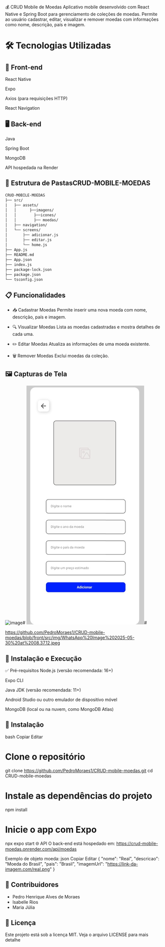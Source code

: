 💰 CRUD Mobile de Moedas
Aplicativo mobile desenvolvido com React Native e Spring Boot para gerenciamento de coleções de moedas. Permite ao usuário cadastrar, editar, visualizar e remover moedas com informações como nome, descrição, país e imagem.

# 🛠️ Tecnologias Utilizadas

## 📱 Front-end
React Native

Expo

Axios (para requisições HTTP)

React Navigation

## 🖥️ Back-end
Java

Spring Boot

MongoDB

API hospedada na Render

## 📂 Estrutura de PastasCRUD-MOBILE-MOEDAS
```
CRUD-MOBILE-MOEDAS
├── src/
|   ├── assets/
│   │      ├──imagens/
│   │        ├──icones/
│   │        ├── moedas/   
│   ├── navigation/
│   └── screens/
│       ├── adicionar.js
│       ├── editar.js
│       └── home.js
├── App.js
├── README.md
├── App.json
├── index.js
├── package-lock.json
├── package.json
└── tsconfig.json
```


## 📋 Funcionalidades
- 📥 Cadastrar Moedas
Permite inserir uma nova moeda com nome, descrição, país e imagem.

- 🔍 Visualizar Moedas
Lista as moedas cadastradas e mostra detalhes de cada uma.

- ✏️ Editar Moedas
Atualiza as informações de uma moeda existente.

- 🗑️ Remover Moedas
Exclui moedas da coleção.

## 🖼️ Capturas de Tela
![image](https://github.com/user-attachments/assets/bef9b135-f901-4896-a1ec-b4b2f7b4e250)# 
![image](https://github.com/PedroMoraes1/CRUD-mobile-moedas/blob/front/src/img/WhatsApp%20Image%202025-05-30%20at%2008.36.45.jpeg)#

https://github.com/PedroMoraes1/CRUD-mobile-moedas/blob/front/src/img/WhatsApp%20Image%202025-05-30%20at%2008.37.12.jpeg

## 🚀 Instalação e Execução
✅ Pré-requisitos
Node.js (versão recomendada: 16+)

Expo CLI

Java JDK (versão recomendada: 11+)

Android Studio ou outro emulador de dispositivo móvel

MongoDB (local ou na nuvem, como MongoDB Atlas)

## 🔧 Instalação
bash
Copiar
Editar
# Clone o repositório
git clone https://github.com/PedroMoraes1/CRUD-mobile-moedas.git
cd CRUD-mobile-moedas

# Instale as dependências do projeto
npm install

# Inicie o app com Expo
npx expo start
🌐 API
O back-end está hospedado em:
https://crud-mobile-moedas.onrender.com/api/moedas

Exemplo de objeto moeda:
json
Copiar
Editar
{
  "nome": "Real",
  "descricao": "Moeda do Brasil",
  "pais": "Brasil",
  "imagemUrl": "https://link-da-imagem.com/real.png"
}
## 👥 Contribuidores
- Pedro Henrique Alves de Moraes
- Isabelle Rios
- Maria Júlia

## 📄 Licença
Este projeto está sob a licença MIT. Veja o arquivo LICENSE para mais detalhe
